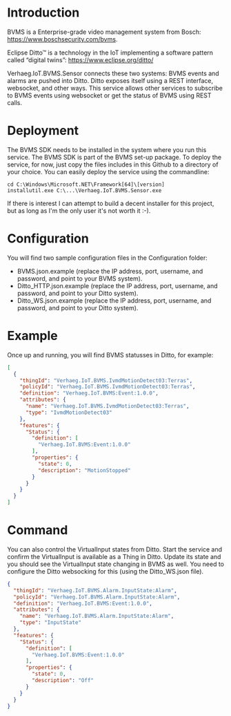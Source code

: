 # Introduction
BVMS is a Enterprise-grade video management system from Bosch: https://www.boschsecurity.com/bvms.

Eclipse Ditto™ is a technology in the IoT implementing a software pattern called “digital twins”: https://www.eclipse.org/ditto/

Verhaeg.IoT.BVMS.Sensor connects these two systems: BVMS events and alarms are pushed into Ditto. Ditto exposes itself using a REST interface, websocket, and other ways. 
This service allows other services to subscribe to BVMS events using websocket or get the status of BVMS using REST calls.

# Deployment
The BVMS SDK needs to be installed in the system where you run this service. The BVMS SDK is part of the BVMS set-up package. To deploy the service, for now, just copy the files includes in this Github to a directory of your choice. You can easily deploy the service using the commandline:

```
cd C:\Windows\Microsoft.NET\Framework[64]\[version]
installutil.exe C:\...\Verhaeg.IoT.BVMS.Sensor.exe
```

If there is interest I can attempt to build a decent installer for this project, but as long as I'm the only user it's not worth it :-).

# Configuration
You will find two sample configuration files in the Configuration folder:
- BVMS.json.example (replace the IP address, port, username, and password, and point to your BVMS system).
- Ditto_HTTP.json.example (replace the IP address, port, username, and password, and point to your Ditto system).
- Ditto_WS.json.example (replace the IP address, port, username, and password, and point to your Ditto system).

# Example
Once up and running, you will find BVMS statusses in Ditto, for example:
```json
[
  {
    "thingId": "Verhaeg.IoT.BVMS.IvmdMotionDetect03:Terras",
    "policyId": "Verhaeg.IoT.BVMS.IvmdMotionDetect03:Terras",
    "definition": "Verhaeg.IoT.BVMS:Event:1.0.0",
    "attributes": {
      "name": "Verhaeg.IoT.BVMS.IvmdMotionDetect03:Terras",
      "type": "IvmdMotionDetect03"
    },
    "features": {
      "Status": {
        "definition": [
          "Verhaeg.IoT.BVMS:Event:1.0.0"
        ],
        "properties": {
          "state": 0,
          "description": "MotionStopped"
        }
      }
    }
  }
]
```

# Command
You can also control the VirtualInput states from Ditto. Start the service and confirm the VirtualInput is available as a Thing in Ditto. Update its state and you should see the VirtualInput state changing in BVMS as well. You need to configure the Ditto websocking for this (using the Ditto_WS.json file).
```json
{
  "thingId": "Verhaeg.IoT.BVMS.Alarm.InputState:Alarm",
  "policyId": "Verhaeg.IoT.BVMS.Alarm.InputState:Alarm",
  "definition": "Verhaeg.IoT.BVMS:Event:1.0.0",
  "attributes": {
    "name": "Verhaeg.IoT.BVMS.Alarm.InputState:Alarm",
    "type": "InputState"
  },
  "features": {
    "Status": {
      "definition": [
        "Verhaeg.IoT.BVMS:Event:1.0.0"
      ],
      "properties": {
        "state": 0,
        "description": "Off"
      }
    }
  }
}
```
